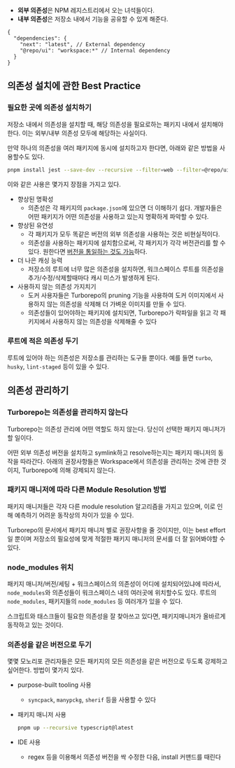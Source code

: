 - **외부 의존성**은 NPM 레지스트리에서 오는 녀석들이다.
- **내부 의존성**은 저장소 내에서 기능을 공유할 수 있게 해준다.

```tsx
{
  "dependencies": {
    "next": "latest", // External dependency
    "@repo/ui": "workspace:*" // Internal dependency
  }
}
```

## 의존성 설치에 관한 Best Practice

### 필요한 곳에 의존성 설치하기

저장소 내에서 의존성을 설치할 때, 해당 의존성을 필요로하는 패키지 내에서 설치해야한다. 이는 외부/내부 의존성 모두에 해당하는 사실이다.

만약 하나의 의존성을 여러 패키지에 동시에 설치하고자 한다면, 아래와 같은 방법을 사용할수도 있다.

```bash
pnpm install jest --save-dev --recursive --filter=web --filter=@repo/ui --filter=@repo/web
```

이와 같은 사용은 몇가지 장점을 가지고 있다.

- 향상된 명확성
    - 의존성은 각 패키지의 `package.json`에 있으면 더 이해하기 쉽다. 개발자들은 어떤 패키지가 어떤 의존성을 사용하고 있는지 명확하게 파악할 수 있다.
- 향상된 유연성
    - 각 패키지가 모두 똑같은 버전의 외부 의존성을 사용하는 것은 비현실적이다.
    - 의존성을 사용하는 패키지에 설치함으로써, 각 패키지가 각각 버전관리를 할 수 있다. 원한다면 [버전을 통일하는 것도 가능](https://turbo.build/docs/crafting-your-repository/managing-dependencies#keeping-dependencies-on-the-same-version)하다.
- 더 나은 캐싱 능력
    - 저장소의 루트에 너무 많은 의존성을 설치하면, 워크스페이스 루트를 의존성을 추가/수정/삭제할때마다 캐시 미스가 발생하게 된다.
- 사용하지 않는 의존성 가지치기
    - 도커 사용자들은 Turborepo의 pruning 기능을 사용하여 도커 이미지에서 사용하지 않는 의존성을 삭제해 더 가벼운 이미지를 만들 수 있다.
    - 의존성들이 있어야하는 패키지에 설치되면, Turborepo가 락파일을 읽고 각 패키지에서 사용하지 않는 의존성을 삭제해줄 수 있다

### 루트에 적은 의존성 두기

루트에 있어야 하는 의존성은 저장소를 관리하는 도구들 뿐이다. 예를 들면 `turbo`, `husky`, `lint-staged` 등이 있을 수 있다.

## 의존성 관리하기

### Turborepo는 의존성을 관리하지 않는다

Turborepo는 의존성 관리에 어떤 역할도 하지 않는다. 당신이 선택한 패키지 매니저가 할 일이다.

어떤 외부 의존성 버전을 설치하고 symlink하고 resolve하는지는 패키지 매니저의 동작을 따라간다. 아래의 권장사항들은 Workspace에서 의존성을 관리하는 것에 관한 것이지, Turborepo에 의해 강제되지 않는다.

### 패키지 매니저에 따라 다른 Module Resolution 방법

패키지 매니저들은 각자 다른 module resolution 알고리즘을 가지고 있으며, 이로 인해 예측하기 어려운 동작상의 차이가 있을 수 있다.

Turborepo의 문서에서 패키지 매니저 별로 권장사항을 줄 것이지만, 이는 best effort일 뿐이며 저장소의 필요성에 맞게 적절한 패키지 매니저의 문서를 더 잘 읽어봐야할 수 있다.

### node_modules 위치

패키지 매니저/버전/세팅 + 워크스페이스의 의존성이 어디에 설치되어있냐에 따라서, `node_modules`와 의존성들이 워크스페이스 내의 여러곳에 위치할수도 있다. 루트의 `node_modules`, 패키지들의 `node_modules` 등 여러개가 있을 수 있다.

스크립트와 태스크들이 필요한 의존성을 잘 찾아쓰고 있다면, 패키지매니저가 올바르게 동작하고 있는 것이다.

### 의존성을 같은 버전으로 두기

몇몇 모노리포 관리자들은 모든 패키지의 모든 의존성을 같은 버전으로 두도록 강제하고 싶어한다. 방법이 몇가지 있다.

- purpose-built tooling 사용
    - `syncpack`, `manypckg`, `sherif` 등을 사용할 수 있다
- 패키지 매니저 사용
    
    ```bash
    pnpm up --recursive typescript@latest
    ```
    
- IDE 사용
    - regex 등을 이용해서 의존성 버전을 싹 수정한 다음, install 커맨드를 때린다
